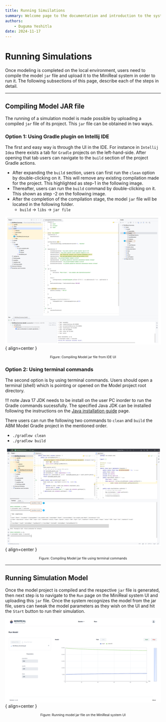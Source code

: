 ```yaml
---
title: Running Simuilations
summary: Welcome page to the documentation and introduction to the system.
authors:
    - Duguma Yeshitla
date: 2024-11-17
---
```


# Running Simulations
Once modeling is completed on the local environment, users need to compile
the model `jar` file and upload it to the MiniReal system in order to run it.
The following subsections of this page, describe each of the steps in detail.

---
## Compiling Model JAR file
The running of a simulation model is made possible by uploading a compiled
`jar` file of its project. This `jar` file can be obtained in two ways. 

### Option 1: Using Gradle plugin on Intellij IDE
The first and easy way is through the UI in the IDE. For instance in `Intellij Idea`
there exists a tab for `Gradle` projects on the left-hand-side. After opening that tab
users can navigate to the `build` section of the project Gradle actions. 

* After expanding the `build` section, users can first run the `clean` option
by double-clicking on it. This will remove any existing compilation made for the project.
This highlighted as step-1 in the following image.
* Thereafter, users can run the `build` command by double-clicking on it. This shown as step
-2 on the following image.
* After the completion of the compilation stage, the model `jar` file will be located in the
following folder.
    - `build` -> `libs` -> `jar file`

![Building model jar file](./imgs/gradle_building.png){ align=center }
<p style="text-align: center; font-size: 0.75em;">
    Figure: Compiling Model jar file from IDE UI
</p>


### Option 2: Using terminal commands
The second option is by using terminal commands. Users should open a terminal (shell) which
is pointing or opened on the Model project root directory. 

!!! note
    Java 17 JDK needs to be install on the user PC inorder to run the Gradle commands sucessfully.
    The specified Java JDK can be installed following the instructions on the 
    [Java installation guide](./troubleshooting/install_jdk.md) page.

There users can run the following two
commands to `clean` and `build` the ABM Model Gradle project in the mentioned order.

* `./gradlew clean`
* `./gradlew build`

![Building model jar file from shell](./imgs/gradle_building_shell(updated).png){ align=center }
<p style="text-align: center; font-size: 0.75em;">
    Figure: Compiling Model jar file using terminal commands
</p>

---
## Running Simulation Model
Once the model project is compiled and the respective `jar` file is generated, then next step is to
navigate to the `Run` page on the MiniReal system UI and uploading this `jar` file. Once the system
recognizes the model from the jar file, users can tweak the model parameters as they wish on the UI 
and hit the `Start` button to run their simulation.

![Running model jar file](imgs/sample_models/economy_model/economy_model_multiple_charts.png){ align=center }
<p style="text-align: center; font-size: 0.75em;">
    Figure: Running model jar file on the MiniReal system UI
</p>